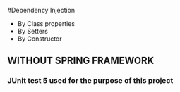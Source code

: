 #Dependency Injection
* By Class properties
* By Setters
* By Constructor

## WITHOUT SPRING FRAMEWORK

### JUnit test 5 used for the purpose of this project